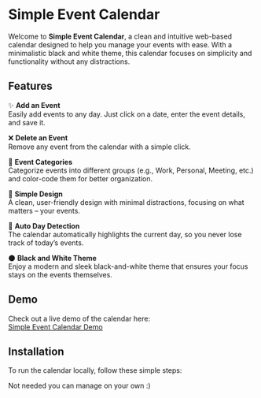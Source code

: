 # Simple Event Calendar

Welcome to **Simple Event Calendar**, a clean and intuitive web-based calendar designed to help you manage your events with ease. With a minimalistic black and white theme, this calendar focuses on simplicity and functionality without any distractions.

## Features

✨ **Add an Event**  
Easily add events to any day. Just click on a date, enter the event details, and save it.  

❌ **Delete an Event**  
Remove any event from the calendar with a simple click.  

🎨 **Event Categories**  
Categorize events into different groups (e.g., Work, Personal, Meeting, etc.) and color-code them for better organization.  

🖤 **Simple Design**  
A clean, user-friendly design with minimal distractions, focusing on what matters – your events.  

📅 **Auto Day Detection**  
The calendar automatically highlights the current day, so you never lose track of today’s events.  

🌑 **Black and White Theme**  
Enjoy a modern and sleek black-and-white theme that ensures your focus stays on the events themselves.  

## Demo

Check out a live demo of the calendar here:  
[Simple Event Calendar Demo](https://github.com/lolilaifu/lolilaifu.simpleeventcalendar)

## Installation

To run the calendar locally, follow these simple steps:

Not needed you can manage on your own :)

